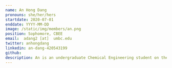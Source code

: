 ```yaml
---
name: An Hong Dang
pronouns: she/her/hers
startdate: 2020-07-01
enddate: YYYY-MM-DD
image: /static/img/members/an.png
position: Sophomore, CBEE
email:  adang2 [at]  umbc.edu
twitter: anhongdang
linkedin: an-dang-420543199
github: 
description: An is an undergraduate Chemical Engineering student on the Bioengineering track with a minor in Biomathematics. She enjoys collaborating with people and currently holds the position of CBEE undergraduate student ambassador. She is interested in biomaterials, mathematical modeling and sustainability. In her free time, she likes reading, crocheting and listening to music.
---
```

